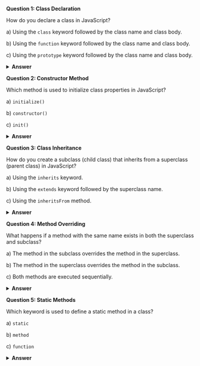**Question 1: Class Declaration**

How do you declare a class in JavaScript?

a) Using the `class` keyword followed by the class name and class body.

b) Using the `function` keyword followed by the class name and class body.

c) Using the `prototype` keyword followed by the class name and class body.

<details>
<summary><b>Answer</b></summary>
<p>

#### Answer: a) Using the `class` keyword followed by the class name and class body.

</p>
</details>

**Question 2: Constructor Method**

Which method is used to initialize class properties in JavaScript?

a) `initialize()`

b) `constructor()`

c) `init()`

<details>
<summary><b>Answer</b></summary>
<p>

#### Answer: b) `constructor()`

</p>
</details>

**Question 3: Class Inheritance**

How do you create a subclass (child class) that inherits from a superclass (parent class) in JavaScript?

a) Using the `inherits` keyword.

b) Using the `extends` keyword followed by the superclass name.

c) Using the `inheritsFrom` method.

<details>
<summary><b>Answer</b></summary>
<p>

#### Answer: b) Using the `extends` keyword followed by the superclass name.

</p>
</details>

**Question 4: Method Overriding**

What happens if a method with the same name exists in both the superclass and subclass?

a) The method in the subclass overrides the method in the superclass.

b) The method in the superclass overrides the method in the subclass.

c) Both methods are executed sequentially.

<details>
<summary><b>Answer</b></summary>
<p>

#### Answer: a) The method in the subclass overrides the method in the superclass.

</p>
</details>

**Question 5: Static Methods**

Which keyword is used to define a static method in a class?

a) `static`

b) `method`

c) `function`

<details>
<summary><b>Answer</b></summary>
<p>

#### Answer: a) `static`

</p>
</details>
